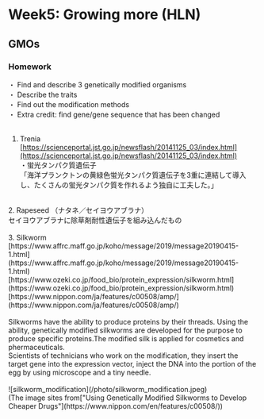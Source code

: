 # Week5: Growing more (HLN)
## GMOs

### Homework
・ Find and describe 3 genetically modified organisms<br/>
・ Describe the traits<br/>
・ Find out the modification methods<br/>
・ Extra credit: find gene/gene sequence that has been changed<br/>
<br/>
1. Trenia
[https://scienceportal.jst.go.jp/newsflash/20141125_03/index.html](https://scienceportal.jst.go.jp/newsflash/20141125_03/index.html)<br/>
・蛍光タンパク質遺伝子<br/>
「海洋プランクトンの黄緑色蛍光タンパク質遺伝子を3重に連結して導入し、たくさんの蛍光タンパク質を作れるよう独自に工夫した。」<br/>
<br/>
2. Rapeseed （ナタネ／セイヨウアブラナ）<br/>
セイヨウアブラナに除草剤耐性遺伝子を組み込んだもの<br/>
<br/>
3. Silkworm
[https://www.affrc.maff.go.jp/koho/message/2019/message20190415-1.html](https://www.affrc.maff.go.jp/koho/message/2019/message20190415-1.html)<br/>
[https://www.ozeki.co.jp/food_bio/protein_expression/silkworm.html](https://www.ozeki.co.jp/food_bio/protein_expression/silkworm.html)<br/>
[https://www.nippon.com/ja/features/c00508/amp/](https://www.nippon.com/ja/features/c00508/amp/)<br/>
<br/>
Silkworms have the ability to produce proteins by their threads. Using the ability, genetically modified silkworms are developed for the purpose to produce specific proteins.The modified silk is applied for cosmetics and phermaceuticals.<br/>
Scientists of technicians who work on the modification, they insert the target gene into the expression vector, inject the DNA into the portion of the egg by using microscope and a tiny needle.<br/>
<br/>
![silkworm_modification](/photo/silkworm_modification.jpeg)<br/>
(The image sites from["Using Genetically Modified Silkworms to Develop Cheaper Drugs"](https://www.nippon.com/en/features/c00508/))<br/>
<br/>
<br/>
